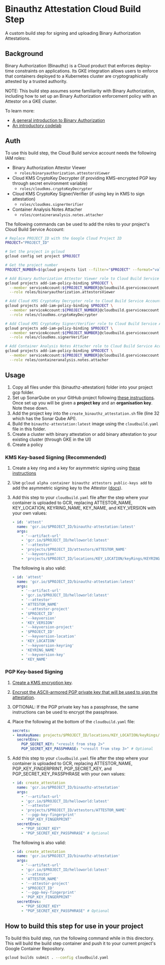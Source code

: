 # Binauthz Attestation Cloud Build Step

A custom build step for signing and uploading Binary Authorization Attestations.

## Background

Binary Authorization (Binauthz) is a Cloud product that enforces deploy-time
constraints on applications. Its GKE integration allows users to enforce that
containers deployed to a Kubernetes cluster are cryptographically attested by a
trusted authority.

NOTE: This build step assumes some familiarity with Binary Authorization,
including how to set up an Binary Authorization enforcement policy with an
Attestor on a GKE cluster.

To learn more:

-   [A general introduction to Binary Authorization](https://cloud.google.com/binary-authorization/)
-   [An introductory codelab](https://codelabs.developers.google.com/codelabs/cloud-binauthz-intro/index.html#0)

## Auth

To use this build step, the Cloud Build service account needs the following IAM
roles:

-   Binary Authorization Attestor Viewer
    -   `roles/binaryauthorization.attestorsViewer`
-   Cloud KMS CryptoKey Decrypter (if providing KMS-encrypted PGP key through
    secret environment variable)
    -   `roles/cloudkms.cryptoKeyDecrypter`
-   Cloud KMS CryptoKey Signer/Verifier (if using key in KMS to sign
    attestation)
    -   `roles/cloudkms.signerVerifier`
-   Container Analysis Notes Attacher
    -   `roles/containeranalysis.notes.attacher`

The following commands can be used to add the roles to your project's Cloud
Build Service Account:

```bash
# Replace PROJECT_ID with the Google Cloud Project ID
PROJECT="PROJECT_ID"

# Set the project in gcloud
gcloud config set project $PROJECT

# Get the project number
PROJECT_NUMBER=$(gcloud projects list --filter="$PROJECT" --format="value(PROJECT_NUMBER)")

# Add Binary Authorization Attestor Viewer role to Cloud Build Service Account
gcloud projects add-iam-policy-binding $PROJECT \
  --member serviceAccount:${PROJECT_NUMBER}@cloudbuild.gserviceaccount.com \
  --role roles/binaryauthorization.attestorsViewer

# Add Cloud KMS CryptoKey Decrypter role to Cloud Build Service Account (PGP-based Signing)
gcloud projects add-iam-policy-binding $PROJECT \
  --member serviceAccount:${PROJECT_NUMBER}@cloudbuild.gserviceaccount.com \
  --role roles/cloudkms.cryptoKeyDecrypter

# Add Cloud KMS CryptoKey Signer/Verifier role to Cloud Build Service Account (KMS-based Signing)
gcloud projects add-iam-policy-binding $PROJECT \
  --member serviceAccount:${PROJECT_NUMBER}@cloudbuild.gserviceaccount.com \
  --role roles/cloudkms.signerVerifier

# Add Container Analysis Notes Attacher role to Cloud Build Service Account
gcloud projects add-iam-policy-binding $PROJECT \
  --member serviceAccount:${PROJECT_NUMBER}@cloudbuild.gserviceaccount.com \
  --role roles/containeranalysis.notes.attacher
```

## Usage

1. Copy all files under this (binauthz-attestation) folder into your project gcp folder.
2. Set up SonarQube on your GitHub project following [these instructions](https://github.com/GoogleCloudPlatform/cloud-builders-community/tree/master/sonarqube). Once set up 
you will be given a **project key** and an **organisation key**. Note these down.
3. Add the project key into the ``create_binauthz_attestation.sh`` file (line 32 which has the Sonar Qube API).
4. Build the ``binauthz-attestation:latest`` image using the ``cloudbuild.yaml`` file in this folder.
5. Create a cluster with binary attestation or add binary attestation to your existing cluster (through GKE in the UI)
6. Create a policy

### KMS Key-based Signing (Recommended)

1.  Create a key ring and a key for asymmetric signing using
    [these instructions](https://cloud.google.com/kms/docs/creating-asymmetric-keys)
2.  Use `gcloud alpha container binauthz attestors public-keys add` to add the
    asymmetric signing key to the Attestor
    ([docs](https://cloud.google.com/sdk/gcloud/reference/alpha/container/binauthz/attestors/public-keys/add)).
3.  Add this step to your `cloudbuild.yaml` file after the step where your
    container is uploaded to GCR, replacing ATTESTOR_NAME, KEY_LOCATION,
    KEYRING_NAME, KEY_NAME, and KEY_VERSION with your own values:

    ```yaml
    - id: 'attest'
      name: 'gcr.io/$PROJECT_ID/binauthz-attestation:latest'
      args:
        - '--artifact-url'
        - 'gcr.io/$PROJECT_ID/helloworld:latest'
        - '--attestor'
        - 'projects/$PROJECT_ID/attestors/ATTESTOR_NAME'
        - '--keyversion'
        - 'projects/$PROJECT_ID/locations/KEY_LOCATION/keyRings/KEYRING_NAME/cryptoKeys/KEY_NAME/cryptoKeyVersions/KEY_VERSION'
    ```

    The following is also valid:

    ```yaml
    - id: 'attest'
      name: 'gcr.io/$PROJECT_ID/binauthz-attestation:latest'
      args:
        - '--artifact-url'
        - 'gcr.io/$PROJECT_ID/helloworld:latest'
        - '--attestor'
        - 'ATTESTOR_NAME'
        - '--attestor-project'
        - '$PROJECT_ID'
        - '--keyversion'
        - 'KEY_VERSION'
        - '--keyversion-project'
        - '$PROJECT_ID'
        - '--keyversion-location'
        - 'KEY_LOCATION'
        - '--keyversion-keyring'
        - 'KEYRING_NAME'
        - '--keyversion-key'
        - 'KEY_NAME'
    ```

### PGP Key-based Signing

1.  [Create a KMS encryption key](https://cloud.google.com/cloud-build/docs/securing-builds/use-encrypted-secrets-credentials#creating_a_cloud_kms_keyring_and_cryptokey).
2.  [Encrypt the ASCII-armored PGP private key that will be used to sign the
    attestation](https://cloud.google.com/cloud-build/docs/securing-builds/use-encrypted-secrets-credentials#encrypting_an_environment_variable_using_the_cryptokey).
3.  OPTIONAL: If the PGP private key has a passphrase, the same instructions can
    be used to encrypt the passphrase.
4.  Place the following at the bottom of the `cloudbuild.yaml` file:

    ```yaml
    secrets:
    - kmsKeyName: projects/$PROJECT_ID/locations/KEY_LOCATION/keyRings/KEYRING_NAME/cryptoKeys/KEY_NAME
      secretEnv:
        PGP_SECRET_KEY: "<result from step 2>"
        PGP_SECRET_KEY_PASSPHRASE: "<result from step 3>" # Optional
    ```

5.  Add this step to your `cloudbuild.yaml` file after the step where your
    container is uploaded to GCR, replacing ATTESTOR_NAME, PGP_KEY_FINGERPRINT,
    PGP_SECRET_KEY, and PGP_SECRET_KEY_PASSPHRASE with your own values:

    ```yaml
    - id: create_attestation
      name: 'gcr.io/$PROJECT_ID/binauthz-attestation'
      args:
        - '--artifact-url'
        - 'gcr.io/$PROJECT_ID/helloworld:latest'
        - '--attestor'
        - 'projects/$PROJECT_ID/attestors/ATTESTOR_NAME'
        - '--pgp-key-fingerprint'
        - 'PGP_KEY_FINGERPRINT'
      secretEnvs:
        - "PGP_SECRET_KEY"
        - "PGP_SECRET_KEY_PASSPHRASE" # Optional
    ```

    The following is also valid:

    ```yaml
    - id: create_attestation
      name: 'gcr.io/$PROJECT_ID/binauthz-attestation'
      args:
        - '--artifact-url'
        - 'gcr.io/$PROJECT_ID/helloworld:latest'
        - '--attestor'
        - 'ATTESTOR_NAME'
        - '--attestor-project'
        - '$PROJECT_ID'
        - '--pgp-key-fingerprint'
        - 'PGP_KEY_FINGERPRINT'
      secretEnvs:
        - "PGP_SECRET_KEY"
        - "PGP_SECRET_KEY_PASSPHRASE" # Optional
    ```

## How to build this step for use in your project

To build this build step, run the following command while in this directory.
This will build the build step container and push it to your current project's
Google Container Repository.

```bash
gcloud builds submit . --config cloudbuild.yaml
```
